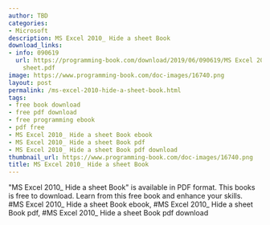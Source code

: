 ```yaml
---
author: TBD
categories:
- Microsoft
description: MS Excel 2010_ Hide a sheet Book
download_links:
- info: 090619
  url: https://programming-book.com/download/2019/06/090619/MS Excel 2010_ Hide a
    sheet.pdf
image: https://www.programming-book.com/doc-images/16740.png
layout: post
permalink: /ms-excel-2010-hide-a-sheet-book.html
tags:
- free book download
- free pdf download
- free programming ebook
- pdf free
- MS Excel 2010_ Hide a sheet Book ebook
- MS Excel 2010_ Hide a sheet Book pdf
- MS Excel 2010_ Hide a sheet Book pdf download
thumbnail_url: https://www.programming-book.com/doc-images/16740.png
title: MS Excel 2010_ Hide a sheet Book
---
```


 
<div class="item-desc text-justify">
  "MS Excel 2010_ Hide a sheet Book" is available in PDF format. This books is free to download. Learn from this free book and enhance your skills.
  <br>
  #MS Excel 2010_ Hide a sheet Book ebook, #MS Excel 2010_ Hide a sheet Book pdf, #MS Excel 2010_ Hide a sheet Book pdf download
</div>